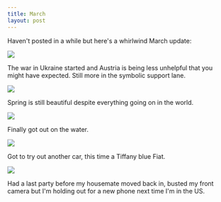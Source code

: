 ```yaml
---
title: March
layout: post
---
```


Haven't posted in a while but here's a whirlwind March update:

![]({{site.baseurl}}/assets/images/march/ukraine.jpg)

The war in Ukraine started and Austria is being less unhelpful that you might have expected. 
Still more in the symbolic support lane.

![]({{site.baseurl}}/assets/images/march/cafe.jpg)

Spring is still beautiful despite everything going on in the world.

![]({{site.baseurl}}/assets/images/march/rowing.jpg)

Finally got out on the water.

![]({{site.baseurl}}/assets/images/march/car.jpg)

Got to try out another car, this time a Tiffany blue Fiat.

![]({{site.baseurl}}/assets/images/march/friends.jpg)

Had a last party before my housemate moved back in, busted my front camera but I'm holding out for a new phone next time I'm in the US.
